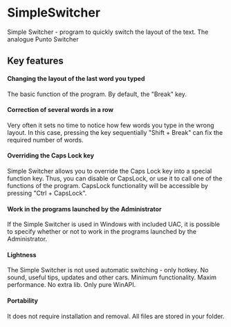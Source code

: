 # SimpleSwitcher
Simple Switcher - program to quickly switch the layout of the text. The analogue Punto Switcher

## Key features
#### Changing the layout of the last word you typed
The basic function of the program. By default, the "Break" key.

#### Correction of several words in a row
Very often it sets no time to notice how few words you type in the wrong layout. In this case, pressing the key sequentially "Shift + Break" can fix the required number of words.

#### Overriding the Caps Lock key
Simple Switcher allows you to override the Caps Lock key into a special function key. Thus, you can disable or CapsLock, or use it to call one of the functions of the program. CapsLock functionality will be accessible by pressing "Ctrl + CapsLock".

#### Work in the programs launched by the Administrator
If the Simple Switcher is used in Windows with included UAC, it is possible to specify whether or not to work in the programs launched by the Administrator.

#### Lightness
The Simple Switcher is not used automatic switching - only hotkey. No sound, useful tips, updates and other cars. Minimum functionality. Maxim performance. No extra lib. Only pure WinAPI.

#### Portability
It does not require installation and removal. All files are stored in your folder.
